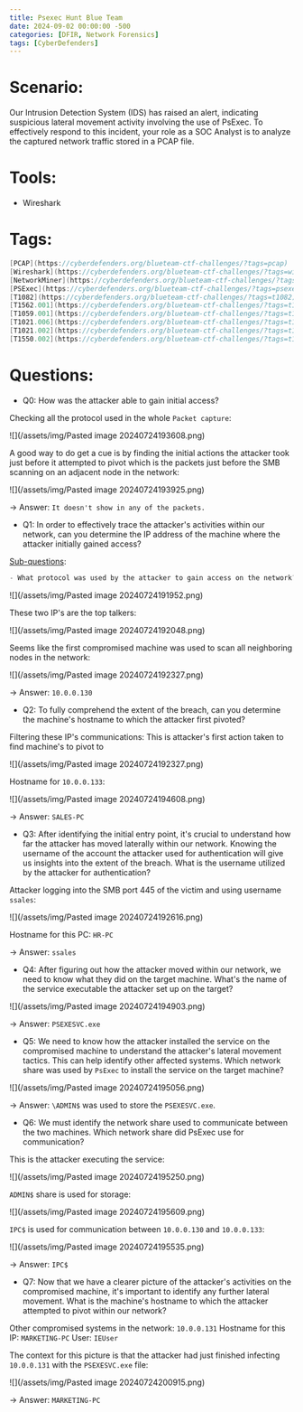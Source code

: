 ```yaml
---
title: Psexec Hunt Blue Team
date: 2024-09-02 00:00:00 -500
categories: [DFIR, Network Forensics]
tags: [CyberDefenders]
---
```



# Scenario:

Our Intrusion Detection System (IDS) has raised an alert, indicating suspicious lateral movement activity involving the use of PsExec. To effectively respond to this incident, your role as a SOC Analyst is to analyze the captured network traffic stored in a PCAP file.

  
# Tools:

- Wireshark

# Tags:
```c
[PCAP](https://cyberdefenders.org/blueteam-ctf-challenges/?tags=pcap)
[Wireshark](https://cyberdefenders.org/blueteam-ctf-challenges/?tags=wireshark)
[NetworkMiner](https://cyberdefenders.org/blueteam-ctf-challenges/?tags=networkminer)
[PSExec](https://cyberdefenders.org/blueteam-ctf-challenges/?tags=psexec)
[T1082](https://cyberdefenders.org/blueteam-ctf-challenges/?tags=t1082) -> System Discovery (what was used for enumeration?)
[T1562.001](https://cyberdefenders.org/blueteam-ctf-challenges/?tags=t1562.001) -> Impairing defenses
[T1059.001](https://cyberdefenders.org/blueteam-ctf-challenges/?tags=t1059.001) -> adversary used PowerShell
[T1021.006](https://cyberdefenders.org/blueteam-ctf-challenges/?tags=t1021.006) -> Windows Remote Management
[T1021.002](https://cyberdefenders.org/blueteam-ctf-challenges/?tags=t1021.002) -> SMB/Windows Admin Shares
[T1550.002](https://cyberdefenders.org/blueteam-ctf-challenges/?tags=t1550.002) -> Pass the Hash
```


# Questions:

- Q0: How was the attacker able to gain initial access?

Checking all the protocol used in the whole `Packet capture`:

![](/assets/img/Pasted image 20240724193608.png)

A good way to do get a cue is by finding the initial actions the attacker took just before it attempted to pivot which is the packets just before the SMB scanning on an adjacent node in the network:

![](/assets/img/Pasted image 20240724193925.png)

-> Answer: `It doesn't show in any of the packets.`


- Q1: In order to effectively trace the attacker's activities within our network, can you determine the IP address of the machine where the attacker initially gained access?

<u>Sub-questions</u>:

```c
- What protocol was used by the attacker to gain access on the network?
```

![](/assets/img/Pasted image 20240724191952.png)


These two IP's are the top talkers:

![](/assets/img/Pasted image 20240724192048.png)


Seems like the first compromised machine was used to scan all neighboring nodes in the network:

![](/assets/img/Pasted image 20240724192327.png)


-> Answer: `10.0.0.130`

- Q2: To fully comprehend the extent of the breach, can you determine the machine's hostname to which the attacker first pivoted?

Filtering these IP's communications: This is attacker's first action taken to find machine's to pivot to

![](/assets/img/Pasted image 20240724192327.png)


Hostname for `10.0.0.133`:

![](/assets/img/Pasted image 20240724194608.png)


-> Answer: `SALES-PC`

- Q3: After identifying the initial entry point, it's crucial to understand how far the attacker has moved laterally within our network. Knowing the username of the account the attacker used for authentication will give us insights into the extent of the breach. What is the username utilized by the attacker for authentication?

Attacker logging into the SMB port 445 of the victim and using username `ssales`:

![](/assets/img/Pasted image 20240724192616.png)

Hostname for this PC: `HR-PC`

-> Answer: `ssales`

- Q4: After figuring out how the attacker moved within our network, we need to know what they did on the target machine. What's the name of the service executable the attacker set up on the target?

![](/assets/img/Pasted image 20240724194903.png)


-> Answer: `PSEXESVC.exe`

- Q5: We need to know how the attacker installed the service on the compromised machine to understand the attacker's lateral movement tactics. This can help identify other affected systems. Which network share was used by `PsExec` to install the service on the target machine?

![](/assets/img/Pasted image 20240724195056.png)

-> Answer: `\ADMIN$` was used to store the `PSEXESVC.exe`.

- Q6: We must identify the network share used to communicate between the two machines. Which network share did PsExec use for communication?

This is the attacker executing the service:

![](/assets/img/Pasted image 20240724195250.png)

`ADMIN$` share is used for storage:

![](/assets/img/Pasted image 20240724195609.png)

`IPC$` is used for communication between `10.0.0.130` and `10.0.0.133`:

![](/assets/img/Pasted image 20240724195535.png)


-> Answer: `IPC$`


- Q7: Now that we have a clearer picture of the attacker's activities on the compromised machine, it's important to identify any further lateral movement. What is the machine's hostname to which the attacker attempted to pivot within our network?

Other compromised systems in the network: `10.0.0.131`
Hostname for this IP: `MARKETING-PC`
User: `IEUser`


The context for this picture is that the attacker had just finished infecting `10.0.0.131` with the `PSEXESVC.exe` file:

![](/assets/img/Pasted image 20240724200915.png)


-> Answer: `MARKETING-PC`

